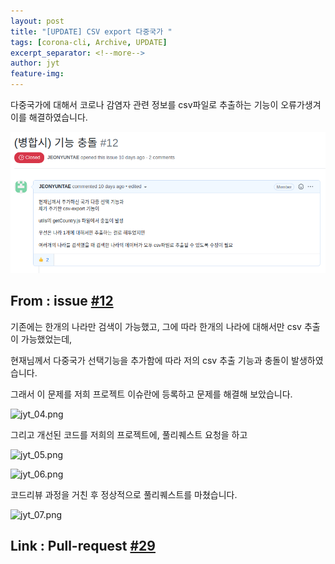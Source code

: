 ```yaml
---
layout: post
title: "[UPDATE] CSV export 다중국가 "
tags: [corona-cli, Archive, UPDATE]
excerpt_separator: <!--more-->
author: jyt
feature-img: 
---
```


다중국가에 대해서 코로나 감염자 관련 정보를 csv파일로 추출하는 기능이 오류가생겨 이를 해결하였습니다.

<!--more-->

![jyt_03.png](https://github.com/20-2-SKKU-OSS/2020-2-OSS-2/blob/page/assets/img/jyt_03.png)

## From : issue [#12](https://github.com/20-2-SKKU-OSS/2020-2-OSS-2/issues/12)

기존에는 한개의 나라만 검색이 가능했고, 그에 따라 한개의 나라에 대해서만 csv 추출이 가능했었는데,

현재님께서 다중국가 선택기능을 추가함에 따라 저의 csv 추출 기능과 충돌이 발생하였습니다.

그래서 이 문제를 저희 프로젝트 이슈란에 등록하고 문제를 해결해 보았습니다.

![jyt_04.png](/2020-2-OSS-2/assets/img/jyt_04.png)

그리고 개선된 코드를 저희의 프로젝트에, 풀리퀘스트 요청을 하고

![jyt_05.png](/2020-2-OSS-2/assets/img/jyt_04.png)

![jyt_06.png](/2020-2-OSS-2/assets/img/jyt_04.png)

코드리뷰 과정을 거친 후 정상적으로 풀리퀘스트를 마쳤습니다.

![jyt_07.png](/2020-2-OSS-2/assets/img/jyt_07.png)

## Link : Pull-request [#29](https://github.com/20-2-SKKU-OSS/2020-2-OSS-2/pull/29)
